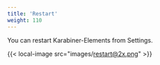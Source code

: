 ```yaml
---
title: 'Restart'
weight: 110
---
```


You can restart Karabiner-Elements from Settings.

{{< local-image src="images/restart@2x.png" >}}

